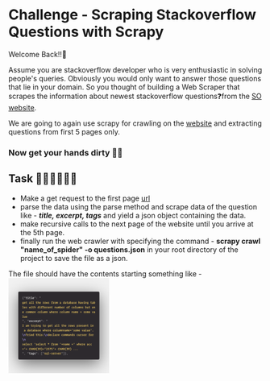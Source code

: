 # Challenge - Scraping Stackoverflow Questions with Scrapy
Welcome Back!!👋

Assume you are stackoverflow developer who is very enthusiastic in solving people's queries. Obviously you would only want to answer those questions that lie in your domain. So you thought of building a Web Scraper that scrapes the information about newest stackoverflow questions❓from the <a href="https://stackoverflow.com/questions?tab=newest&page=1">SO website</a>.

We are going to again use scrapy for crawling on the <a href="https://stackoverflow.com/questions?tab=newest&page=1">website</a> and extracting questions from first 5 pages only.

### Now get your hands dirty 🏋️‍♀️

## Task 👨🏻‍💻👩🏻‍💻
- Make a get request to the first page <a href="https://stackoverflow.com/questions?tab=newest&page=1">url</a>
- parse the data using the parse method and scrape data of the question like - ***title, excerpt, tags*** and yield a json object containing the data.
- make recursive calls to the next page of the website until you arrive at the 5th page.
- finally run the web crawler with specifying the command - **scrapy crawl "name_of_spider" -o questions.json** in your root directory of the project to save the file as a json.

The file should have the contents starting something like - 
<br>
<img width="200px" src="./ss.png">


#



